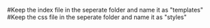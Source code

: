 #Keep the index file in the seperate folder and name it as "templates"
#Keep the css file in the seperate folder and name it as "styles"
